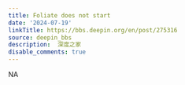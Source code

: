```yaml
---
title: Foliate does not start
date: '2024-07-19'
linkTitle: https://bbs.deepin.org/en/post/275316
source: deepin_bbs
description:  深度之家 
disable_comments: true
---
```

NA
